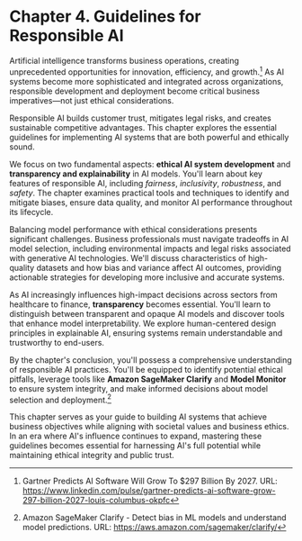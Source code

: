 # Chapter 4. Guidelines for Responsible AI

Artificial intelligence transforms business operations, creating unprecedented opportunities for innovation, efficiency, and growth.[^1000] As AI systems become more sophisticated and integrated across organizations, responsible development and deployment become critical business imperatives—not just ethical considerations.

Responsible AI builds customer trust, mitigates legal risks, and creates sustainable competitive advantages. This chapter explores the essential guidelines for implementing AI systems that are both powerful and ethically sound.

We focus on two fundamental aspects: **ethical AI system development** and **transparency and explainability** in AI models. You'll learn about key features of responsible AI, including *fairness*, *inclusivity*, *robustness*, and *safety*. The chapter examines practical tools and techniques to identify and mitigate biases, ensure data quality, and monitor AI performance throughout its lifecycle.

Balancing model performance with ethical considerations presents significant challenges. Business professionals must navigate tradeoffs in AI model selection, including environmental impacts and legal risks associated with generative AI technologies. We'll discuss characteristics of high-quality datasets and how bias and variance affect AI outcomes, providing actionable strategies for developing more inclusive and accurate systems.

As AI increasingly influences high-impact decisions across sectors from healthcare to finance, **transparency** becomes essential. You'll learn to distinguish between transparent and opaque AI models and discover tools that enhance model interpretability. We explore human-centered design principles in explainable AI, ensuring systems remain understandable and trustworthy to end-users.

By the chapter's conclusion, you'll possess a comprehensive understanding of responsible AI practices. You'll be equipped to identify potential ethical pitfalls, leverage tools like **Amazon SageMaker Clarify** and **Model Monitor** to ensure system integrity, and make informed decisions about model selection and deployment.[^1001]

This chapter serves as your guide to building AI systems that achieve business objectives while aligning with societal values and business ethics. In an era where AI's influence continues to expand, mastering these guidelines becomes essential for harnessing AI's full potential while maintaining ethical integrity and public trust.

[^1000]: Gartner Predicts AI Software Will Grow To $297 Billion By 2027. URL: <https://www.linkedin.com/pulse/gartner-predicts-ai-software-grow-297-billion-2027-louis-columbus-okpfc>

[^1001]: Amazon SageMaker Clarify - Detect bias in ML models and understand model predictions. URL: <https://aws.amazon.com/sagemaker/clarify/>